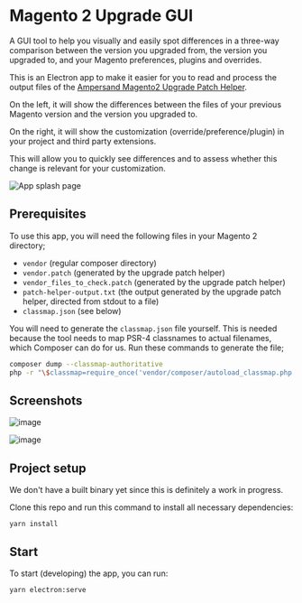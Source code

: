 # Magento 2 Upgrade GUI

A GUI tool to help you visually and easily spot differences in a three-way comparison between the version you upgraded from, the version you upgraded to, and your Magento preferences, plugins and overrides.

This is an Electron app to make it easier for you to read and process the output files of the [Ampersand Magento2 Upgrade Patch Helper](https://github.com/AmpersandHQ/ampersand-magento2-upgrade-patch-helper).

On the left, it will show the differences between the files of your previous Magento version and the version you upgraded to.

On the right, it will show the customization (override/preference/plugin) in your project and third party extensions. 

This will allow you to quickly see differences and to assess whether this change is relevant for your customization.

![App splash page](https://user-images.githubusercontent.com/431360/146059219-13fb222f-b92b-4a5b-97b5-91778c60769f.png)

## Prerequisites

To use this app, you will need the following files in your Magento 2 directory;
- `vendor` (regular composer directory)
- `vendor.patch` (generated by the upgrade patch helper)
- `vendor_files_to_check.patch` (generated by the upgrade patch helper)
- `patch-helper-output.txt` (the output generated by the upgrade patch helper, directed from stdout to a file)
- `classmap.json` (see below)

You will need to generate the `classmap.json` file yourself. This is needed because the tool needs to map PSR-4 classnames to actual filenames, which Composer can do for us. Run these commands to generate the file;

```bash
composer dump --classmap-authoritative
php -r "\$classmap=require_once('vendor/composer/autoload_classmap.php'); echo json_encode(\$classmap);" > classmap.json
```

## Screenshots

![image](https://user-images.githubusercontent.com/431360/146057836-512a0714-52ca-42a5-8d60-00e0d5cf77f7.png)

![image](https://user-images.githubusercontent.com/431360/146058024-123910fa-26b5-4f96-b0cb-b8f582a67594.png)


## Project setup

We don't have a built binary yet since this is definitely a work in progress.

Clone this repo and run this command to install all necessary dependencies:

```
yarn install
```

## Start

To start (developing) the app, you can run:

```
yarn electron:serve
```
